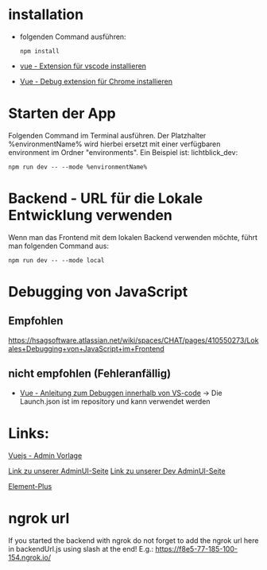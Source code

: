 # installation
- folgenden Command ausführen:
    
      npm install

- [vue - Extension für vscode installieren](https://marketplace.visualstudio.com/items?itemName=Vue.volar)
- [Vue - Debug extension für Chrome installieren](https://github.com/vuejs/vue-devtools)

# Starten der App
Folgenden Command im Terminal ausführen. Der Platzhalter %environmentName% wird hierbei ersetzt mit einer verfügbaren environment im Ordner "environments". Ein Beispiel ist: lichtblick_dev:

    npm run dev -- --mode %environmentName%

# Backend - URL für die Lokale Entwicklung verwenden
Wenn man das Frontend mit dem lokalen Backend verwenden möchte, führt man folgenden Command aus:

    npm run dev -- --mode local

# Debugging von JavaScript
## Empfohlen
https://hsagsoftware.atlassian.net/wiki/spaces/CHAT/pages/410550273/Lokales+Debugging+von+JavaScript+im+Frontend

## nicht empfohlen (Fehleranfällig)
- [Vue - Anleitung zum Debuggen innerhalb von VS-code](https://vuejs.org/v2/cookbook/debugging-in-vscode.html) -> Die Launch.json ist im repository und kann verwendet werden

# Links:
[Vuejs - Admin Vorlage](https://github.com/PanJiaChen/vue-element-admin)

[Link zu unserer AdminUI-Seite](https://admin.stadtwerk.bot/)
[Link zu unserer Dev AdminUI-Seite](https://adminuidev.stadtwerk.bot/)

[Element-Plus](https://element-plus.org/en-US/)

# ngrok url
If you started the backend with ngrok do not forget to add the ngrok url here in backendUrl.js using slash at the end!
E.g.: https://f8e5-77-185-100-154.ngrok.io/
